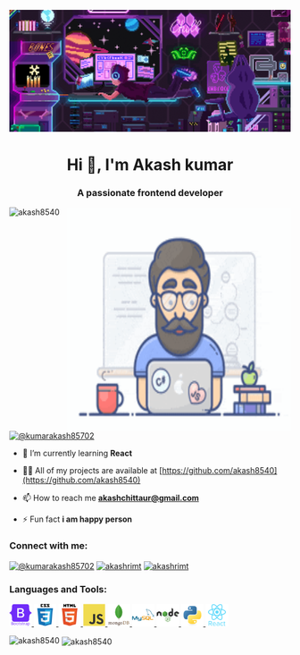 ![logo](bg2.gif)
<h1 align="center">Hi 👋, I'm Akash kumar</h1>
<h3 align="center">A passionate frontend developer</h3>

<img src="developer.gif"  align="right"  alt="coding" width="400" height="400">

<p align="left"> <img src="https://komarev.com/ghpvc/?username=akash8540&label=Profile%20views&color=0e75b6&style=flat" alt="akash8540" /> </p>

<p align="left"> <a href="https://twitter.com/@kumarakash85702" target="blank"><img src="https://img.shields.io/twitter/follow/@kumarakash85702?logo=twitter&style=for-the-badge" alt="@kumarakash85702" /></a> </p>

- 🌱 I’m currently learning **React**

- 👨‍💻 All of my projects are available at [https://github.com/akash8540](https://github.com/akash8540)

- 📫 How to reach me **akashchittaur@gmail.com**

- ⚡ Fun fact **i am happy person**

<h3 align="left">Connect with me:</h3>
<p align="left">
<a href="https://twitter.com/@kumarakash85702" target="blank"><img align="center" src="https://raw.githubusercontent.com/rahuldkjain/github-profile-readme-generator/master/src/images/icons/Social/twitter.svg" alt="@kumarakash85702" height="30" width="40" /></a>
<a href="https://linkedin.com/in/akashrimt" target="blank"><img align="center" src="https://raw.githubusercontent.com/rahuldkjain/github-profile-readme-generator/master/src/images/icons/Social/linked-in-alt.svg" alt="akashrimt" height="30" width="40" /></a>
<a href="https://www.leetcode.com/akashrimt" target="blank"><img align="center" src="https://raw.githubusercontent.com/rahuldkjain/github-profile-readme-generator/master/src/images/icons/Social/leet-code.svg" alt="akashrimt" height="30" width="40" /></a>
</p>

<h3 align="left">Languages and Tools:</h3>
<p align="left"> <a href="https://getbootstrap.com" target="_blank" rel="noreferrer"> <img src="https://raw.githubusercontent.com/devicons/devicon/master/icons/bootstrap/bootstrap-plain-wordmark.svg" alt="bootstrap" width="40" height="40"/> </a> <a href="https://www.w3schools.com/css/" target="_blank" rel="noreferrer"> <img src="https://raw.githubusercontent.com/devicons/devicon/master/icons/css3/css3-original-wordmark.svg" alt="css3" width="40" height="40"/> </a> <a href="https://www.w3.org/html/" target="_blank" rel="noreferrer"> <img src="https://raw.githubusercontent.com/devicons/devicon/master/icons/html5/html5-original-wordmark.svg" alt="html5" width="40" height="40"/> </a> <a href="https://developer.mozilla.org/en-US/docs/Web/JavaScript" target="_blank" rel="noreferrer"> <img src="https://raw.githubusercontent.com/devicons/devicon/master/icons/javascript/javascript-original.svg" alt="javascript" width="40" height="40"/> </a> <a href="https://www.mongodb.com/" target="_blank" rel="noreferrer"> <img src="https://raw.githubusercontent.com/devicons/devicon/master/icons/mongodb/mongodb-original-wordmark.svg" alt="mongodb" width="40" height="40"/> </a> <a href="https://www.mysql.com/" target="_blank" rel="noreferrer"> <img src="https://raw.githubusercontent.com/devicons/devicon/master/icons/mysql/mysql-original-wordmark.svg" alt="mysql" width="40" height="40"/> </a> <a href="https://nodejs.org" target="_blank" rel="noreferrer"> <img src="https://raw.githubusercontent.com/devicons/devicon/master/icons/nodejs/nodejs-original-wordmark.svg" alt="nodejs" width="40" height="40"/> </a> <a href="https://www.python.org" target="_blank" rel="noreferrer"> <img src="https://raw.githubusercontent.com/devicons/devicon/master/icons/python/python-original.svg" alt="python" width="40" height="40"/> </a> <a href="https://reactjs.org/" target="_blank" rel="noreferrer"> <img src="https://raw.githubusercontent.com/devicons/devicon/master/icons/react/react-original-wordmark.svg" alt="react" width="40" height="40"/> </a> </p>

<p><img align="left" src="https://github-readme-stats.vercel.app/api/top-langs?username=akash8540&show_icons=true&locale=en&layout=compact" alt="akash8540" /></p>

<p>&nbsp;<img align="center" src="https://github-readme-stats.vercel.app/api?username=akash8540&show_icons=true&locale=en" alt="akash8540" /></p>















